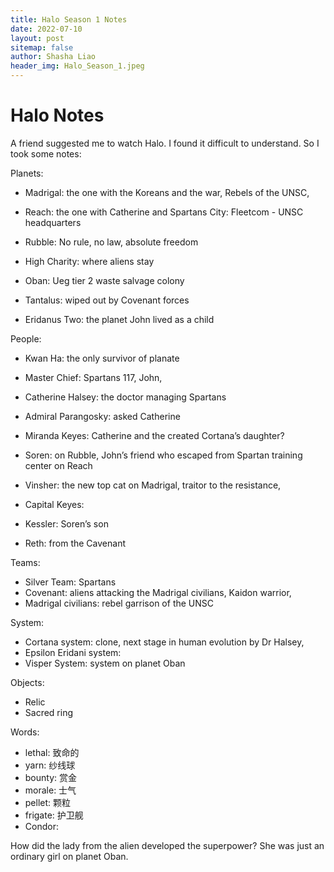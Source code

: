 ```yaml
---
title: Halo Season 1 Notes
date: 2022-07-10
layout: post
sitemap: false
author: Shasha Liao
header_img: Halo_Season_1.jpeg
---
```


# Halo Notes

A friend suggested me to watch Halo. I found it difficult to understand. So I took some notes:

Planets:

- Madrigal: the one with the Koreans and the war, Rebels of the UNSC,

- Reach: the one with Catherine and Spartans
  City: Fleetcom - UNSC headquarters

- Rubble: No rule, no law, absolute freedom
- High Charity: where aliens stay
- Oban: Ueg tier 2 waste salvage colony
- Tantalus: wiped out by Covenant forces
- Eridanus Two: the planet John lived as a child

People:

- Kwan Ha: the only survivor of planate

- Master Chief: Spartans 117, John,

- Catherine Halsey: the doctor managing Spartans

- Admiral Parangosky: asked Catherine
- Miranda Keyes: Catherine and the created Cortana’s daughter?
- Soren: on Rubble, John’s friend who escaped from Spartan training center on Reach
- Vinsher: the new top cat on Madrigal, traitor to the resistance,
- Capital Keyes:
- Kessler: Soren’s son
- Reth: from the Cavenant

Teams:

- Silver Team: Spartans
- Covenant: aliens attacking the Madrigal civilians, Kaidon warrior,
- Madrigal civilians: rebel garrison of the UNSC

System:

- Cortana system: clone, next stage in human evolution by Dr Halsey,
- Epsilon Eridani system:
- Visper System: system on planet Oban

Objects:

- Relic
- Sacred ring

Words:

- lethal: 致命的
- yarn: 纱线球
- bounty: 赏金
- morale: 士气
- pellet: 颗粒
- frigate: 护卫舰
- Condor:

How did the lady from the alien developed the superpower? She was just an ordinary girl on planet Oban.

